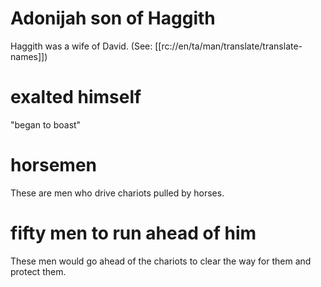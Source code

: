 # Adonijah son of Haggith

Haggith was a wife of David. (See: [[rc://en/ta/man/translate/translate-names]])

# exalted himself

"began to boast"

# horsemen

These are men who drive chariots pulled by horses.

# fifty men to run ahead of him

These men would go ahead of the chariots to clear the way for them and protect them.

